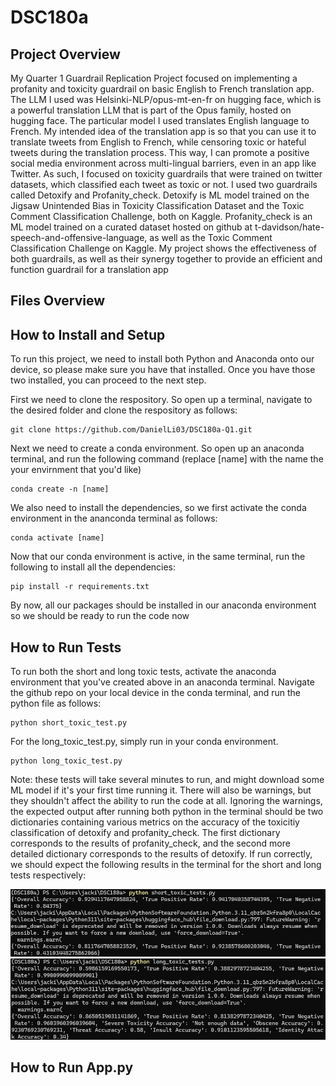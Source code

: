 # DSC180a

## Project Overview
My Quarter 1 Guardrail Replication Project focused on implementing a profanity and toxicity guardrail on basic English to French translation app. The LLM I used was Helsinki-NLP/opus-mt-en-fr on hugging face, which is a powerful translation LLM that is part of the Opus family, hosted on hugging face. The particular model I used translates English language to French. My intended idea of the translation app is so that you can use it to translate tweets from English to French, while censoring toxic or hateful tweets during the translation process. This way, I can promote a positive social media environment across multi-lingual barriers, even in an app like Twitter. As such, I focused on toxicity guardrails that were trained on twitter datasets, which classified each tweet as toxic or not. I used two guardrails called Detoxify and Profanity_check. Detoxify is ML model trained on the Jigsaw Unintended Bias in Toxicity Classification Dataset and the Toxic Comment Classification Challenge, both on Kaggle. Profanity_check is an ML model trained on a curated dataset hosted on github at t-davidson/hate-speech-and-offensive-language, as well as the Toxic Comment Classification Challenge on Kaggle. My project shows the effectiveness of both guardrails, as well as their synergy together to provide an efficient and function guardrail for a translation app

## Files Overview

## How to Install and Setup
To run this project, we need to install both Python and Anaconda onto our device, so please make sure you have that installed. Once you have those two installed, you can proceed to the next step.

First we need to clone the respository. So open up a terminal, navigate to the desired folder and clone the respository as follows:

```
git clone https://github.com/DanielLi03/DSC180a-Q1.git
```

Next we need to create a conda environment. So open up an anaconda terminal, and run the following command (replace [name] with the name the your envirnment that you'd like)

```
conda create -n [name]
```

We also need to install the dependencies, so we first activate the conda environment in the ananconda terminal as follows:
```
conda activate [name]
```

Now that our conda environment is active, in the same terminal, run the following to install all the dependencies:
```
pip install -r requirements.txt
```

By now, all our packages should be installed in our anaconda environment so we should be ready to run the code now

## How to Run Tests
To run both the short and long toxic tests, activate the anaconda environment that you've created above in an anaconda terminal. Navigate the github repo on your local device in the conda terminal, and run the python file as follows:
```
python short_toxic_test.py
```

For the long_toxic_test.py, simply run in your conda environment.
```
python long_toxic_test.py
```

Note: these tests will take several minutes to run, and might download some ML model if it's your first time running it. There will also be warnings, but they shouldn't affect the ability to run the code at all. Ignoring the warnings, the expected output after running both python in the terminal should be two dictionaries containing various metrics on the accuracy of the toxicitiy classification of detoxify and profanity_check. The first dictionary corresponds to the results of profanity_check, and the second more detailed dictionary corresponds to the results of detoxify. If run correctly, we should expect the following results in the terminal for the short and long tests respectively:

![short toxic test results](/images/short_test_results.png)
![long toxic test results](/images/long_test_results.png)
## How to Run App.py
